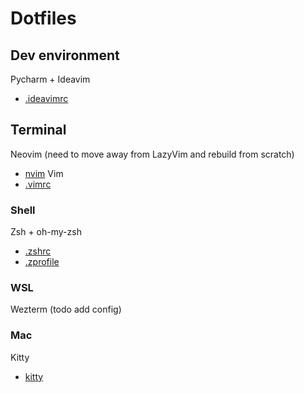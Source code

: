 # Dotfiles

## Dev environment
Pycharm + Ideavim
* [.ideavimrc](dot_ideavimrc)

## Terminal
Neovim (need to move away from LazyVim and rebuild from scratch)
* [nvim](private_dot_config/nvim/)
Vim
* [.vimrc](dot_vimrc)

### Shell
Zsh + oh-my-zsh
* [.zshrc](dot_zshrc)
* [.zprofile](dot_zprofile)

### WSL
Wezterm (todo add config)

### Mac
Kitty
* [kitty](private_dot_config/kitty/)

